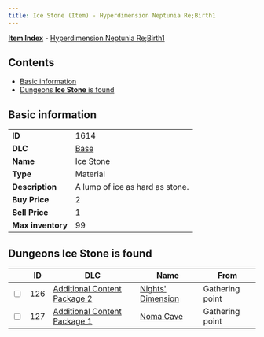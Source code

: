 ```yaml
---
title: Ice Stone (Item) - Hyperdimension Neptunia Re;Birth1
---
```


[**Item Index**](/neptunia/rb1/item/index.html) - [Hyperdimension Neptunia Re;Birth1](/neptunia/rb1)

## Contents

- [Basic information](#basic-information)
- [Dungeons **Ice Stone** is found](#dungeons-ice-stone-is-found)
## Basic information

|   |   |
| -- | -- |
| **ID** | 1614 |
| **DLC** | [Base](/neptunia/rb1/dlc/1-base.html) |
| **Name** | Ice Stone |
| **Type** | Material |
| **Description** | A lump of ice as hard as stone. |
| **Buy Price** | 2 |
| **Sell Price** | 1 |
| **Max inventory** | 99 |


## Dungeons **Ice Stone** is found

|    | ID | DLC | Name | From |
| -- | -- | --- | ---- | ---- |
| <input type="checkbox" id="rb1-dungeon-11-126" class="trackbox" /> | 126 | [Additional Content Package 2](/neptunia/rb1/dlc/11-pack2.html) | [Nights' Dimension](/neptunia/rb1/dungeon/11-126-nights-dimension.html) | Gathering point |
| <input type="checkbox" id="rb1-dungeon-10-127" class="trackbox" /> | 127 | [Additional Content Package 1](/neptunia/rb1/dlc/10-pack1.html) | [Noma Cave](/neptunia/rb1/dungeon/10-127-noma-cave.html) | Gathering point |
